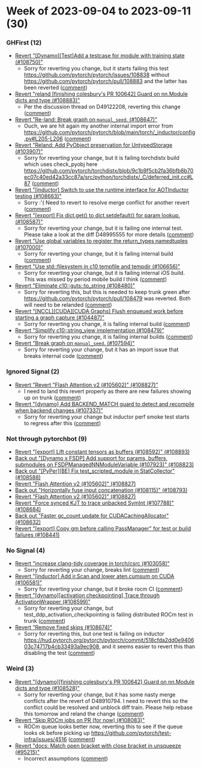 # Week of 2023-09-04 to 2023-09-11 (30)

### GHFirst (12)

- [Revert "[Dynamo][Test]Add a testcase for module with training state (#108750)"](https://github.com/pytorch/pytorch/commit/92de1d2d028720530e26daaa93f27e2bf3cee4da)
  - Sorry for reverting you change, but it starts failing this test https://github.com/pytorch/pytorch/issues/108838 without https://github.com/pytorch/pytorch/pull/108883 and the latter has been reverted ([comment](https://github.com/pytorch/pytorch/pull/108750#issuecomment-1712708800))
- [Revert "reland [finishing colesbury's PR 100642] Guard on nn.Module dicts and type (#108883)"](https://github.com/pytorch/pytorch/commit/56c23861573e4dfb2252fc6c29bfc74979816b9f)
  - Per the discussion thread on D49122208, reverting this change ([comment](https://github.com/pytorch/pytorch/pull/108883#issuecomment-1712707853))
- [Revert "Re-land: Break graph on `manual_seed`. (#108647)"](https://github.com/pytorch/pytorch/commit/8caaa4f4cdac6657f72c48607b6a732a975c5d20)
  - Ouch, we are hit again my another internal import error from https://github.com/pytorch/pytorch/blob/main/torch/_inductor/config.py#L205-L206 ([comment](https://github.com/pytorch/pytorch/pull/108647#issuecomment-1712230103))
- [Revert "Reland: Add PyObject preservation for UntypedStorage (#103907)"](https://github.com/pytorch/pytorch/commit/68238606f3e9f70ac000187ed17ea347fdc0c549)
  - Sorry for reverting your change, but it is failing torchdistx build which uses check_pyobj here https://github.com/pytorch/torchdistx/blob/9c1b9f5cb2fa36bfb8b70ec07c40ed42a33cc87a/src/python/torchdistx/_C/deferred_init.cc#L87 ([comment](https://github.com/pytorch/pytorch/pull/103907#issuecomment-1712121158))
- [Revert "[inductor] Switch to use the runtime interface for AOTInductor testing (#108663)"](https://github.com/pytorch/pytorch/commit/428f5f9e7eb98b1c3a82f8ee22da5a8853b2dea5)
  - Sorry :'( Need to revert to resolve merge conflict for another revert ([comment](https://github.com/pytorch/pytorch/pull/108663#issuecomment-1711076411))
- [Revert "[export] Fix dict.get() to dict.setdefault() for param lookup. (#108587)"](https://github.com/pytorch/pytorch/commit/1aacbaed8b7b85afe93d039fd27e2b1d2f77bb8f)
  - Sorry for reverting your change, but it is failing one internal test.  Please take a look at the diff D48995555 for more details ([comment](https://github.com/pytorch/pytorch/pull/108587#issuecomment-1708933010))
- [Revert "Use global variables to register the return_types namedtuples (#107000)"](https://github.com/pytorch/pytorch/commit/27d5dcf5894ada88adaece58e34915416856443f)
  - Sorry for reverting your change, but it is failing internal build ([comment](https://github.com/pytorch/pytorch/pull/107000#issuecomment-1708862325))
- [Revert "Use std::filesystem in c10 tempfile and tempdir (#106656)"](https://github.com/pytorch/pytorch/commit/1b76a5c24b1de811770686b5a2538f4290e2e628)
  - Sorry for reverting your change, but it is failing internal iOS build.  This was missed by period mobile build I think ([comment](https://github.com/pytorch/pytorch/pull/106656#issuecomment-1707187814))
- [Revert "Eliminate c10::guts::to_string (#108480)"](https://github.com/pytorch/pytorch/commit/8da04e023e0dab439712e1099dd65edac5e88de6)
  - Sorry for reverting this, but this is needed to keep trunk green after https://github.com/pytorch/pytorch/pull/108479 was reverted.  Both will need to be relanded ([comment](https://github.com/pytorch/pytorch/pull/108480#issuecomment-1707067595))
- [Revert "[NCCL][CUDA][CUDA Graphs] Flush enqueued work before starting a graph capture (#104487)"](https://github.com/pytorch/pytorch/commit/5b31a418412c11c4e7990fb6f9f9eebb40fe632c)
  - Sorry for reverting you change, it is failing internal build ([comment](https://github.com/pytorch/pytorch/pull/104487#issuecomment-1707055346))
- [Revert "Simplify c10::string_view implementation (#108479)"](https://github.com/pytorch/pytorch/commit/9f71a4ebd462b95e1b45df4a89f00ac83b9d77ac)
  - Sorry for reverting you change, it is failing internal builds ([comment](https://github.com/pytorch/pytorch/pull/108479#issuecomment-1707033082))
- [Revert "Break graph on `manual_seed`. (#107594)"](https://github.com/pytorch/pytorch/commit/48286d34a417e14bce6b79e2795badd5e134f214)
  - Sorry for reverting your change, but it has an import issue that breaks internal code ([comment](https://github.com/pytorch/pytorch/pull/107594#issuecomment-1705584405))

### Ignored Signal (2)

- [Revert "Revert "Flash Attention v2 (#105602)" (#108827)"](https://github.com/pytorch/pytorch/commit/e45b29012786a88e02e1a9bf2a64622e5ca55be3)
  - I need to land this revert properly as there are new failures showing up on trunk ([comment](https://github.com/pytorch/pytorch/pull/108827#issuecomment-1711020924))
- [Revert "[dynamo] Add BACKEND_MATCH guard to detect and recompile when backend changes (#107337)"](https://github.com/pytorch/pytorch/commit/38fcf77a1bd6fd8a18a74a17ed02c19730169e6c)
  - Sorry for reverting your change but inductor perf smoke test starts to regress after this ([comment](https://github.com/pytorch/pytorch/pull/107337#issuecomment-1710974588))

### Not through pytorchbot (9)

- [Revert "[export] Lift constant tensors as buffers (#108592)" (#108893)](https://github.com/pytorch/pytorch/commit/703cdd711f6293990c243017b5db2e06972721cd)
- [Back out "[Dynamo x FSDP] Add support for params, buffers, submodules on FSDPManagedNNModuleVariable (#107923)" (#108823)](https://github.com/pytorch/pytorch/commit/366baf690b1dafcd1c27692ea84f32f62d6c9291)
- [Back out "[PyPer][BE] Fix test_scripted_module in StatCollector" (#108588)](https://github.com/pytorch/pytorch/commit/51c2b587c95d5471352379c24504bfb98d381781)
- [Revert "Flash Attention v2 (#105602)" (#108827)](https://github.com/pytorch/pytorch/commit/a9c663c269f133b37e257014b93112f6af8a10c1)
- [Back out "Horizontally fuse input concatenation (#108115)" (#108793)](https://github.com/pytorch/pytorch/commit/6c7260407b35aadcaf7807cbc2ad320a16ced785)
- [Revert "Flash Attention v2 (#105602)" (#108827)](https://github.com/pytorch/pytorch/commit/24e9bbe22af296048f8242c6112d13cff726c588)
- [Revert "Force synced KJT to trace unbacked SymInt (#107788)" (#108684)](https://github.com/pytorch/pytorch/commit/5a4fe05a15d84cf3a2b8c69a6ec8160f0bb95f0e)
- [Back out "Faster gc_count update for CUDACachingAllocator" (#108632)](https://github.com/pytorch/pytorch/commit/aebb86fef735a2252176526c50df35054e52124a)
- [Revert "[export] Copy gm before calling PassManager" for test or build failures (#108441)](https://github.com/pytorch/pytorch/commit/a9a6423261096877da9931d81d09ab1d85d8275c)

### No Signal (4)

- [Revert "increase clang-tidy coverage in torch/csrc (#103058)"](https://github.com/pytorch/pytorch/commit/fa8bfe5ca28c44361519cbb507dca1302d70291d)
  - Sorry for reverting your change, breaks lint ([comment](https://github.com/pytorch/pytorch/pull/103058#issuecomment-1711906915))
- [Revert "[inductor] Add ir.Scan and lower aten.cumsum on CUDA (#106581)"](https://github.com/pytorch/pytorch/commit/8ba23e48fa8f608a8ac6382973f9b50308658d2c)
  - Sorry for reverting your change, but it broke rocm CI ([comment](https://github.com/pytorch/pytorch/pull/106581#issuecomment-1710776610))
- [Revert "[dynamo][activation checkpointing] Trace through ActivationWrapper (#108599)"](https://github.com/pytorch/pytorch/commit/77691e8bc3d5e923f9fc0d9748677971c2f04cff)
  - Sorry for reverting your change, but test_ddp_activation_checkpointing is failing distributed ROCm test in trunk ([comment](https://github.com/pytorch/pytorch/pull/108599#issuecomment-1710479387))
- [Revert "Remove fixed skips (#108674)"](https://github.com/pytorch/pytorch/commit/43527d41a255322003fd806eaefce56f0de7bfb0)
  - Sorry for reverting this, but one test is failing on inductor https://hud.pytorch.org/pytorch/pytorch/commit/518cfda2dd0e940603c74717b4cb33493a9ec908, and it seems easier to revert this than disabling the test ([comment](https://github.com/pytorch/pytorch/pull/108674#issuecomment-1709310192))

### Weird (3)

- [Revert "[dynamo][finishing colesbury's PR 100642] Guard on nn.Module dicts and type (#108528)"](https://github.com/pytorch/pytorch/commit/72f24d000195952aa3130e84c7267390405a5ed6)
  - Sorry for reverting your change, but it has some nasty merge conflicts after the revert of D48910794. I need to revert this so the conflict could be resolved and unblock diff train. Please help rebase this tomorrow and reland the change ([comment](https://github.com/pytorch/pytorch/pull/108528#issuecomment-1711034781))
- [Revert "Skip ROCm jobs on PR (for now) (#108083)"](https://github.com/pytorch/pytorch/commit/6a304ed1f271cd249b4277d1fa5b1d219d0a1609)
  - ROCm queue looks better now, reverting this to see if the queue looks ok before picking up https://github.com/pytorch/test-infra/issues/4516 ([comment](https://github.com/pytorch/pytorch/pull/108083#issuecomment-1709222748))
- [Revert "docs: Match open bracket with close bracket in unsqueeze (#95215)"](https://github.com/pytorch/pytorch/commit/e5e653a660089e4d951a21921468f453ea9ed141)
  - Incorrect assumptions ([comment](https://github.com/pytorch/pytorch/pull/95215#issuecomment-1708852420))
